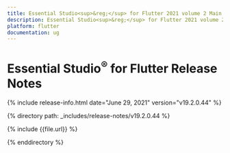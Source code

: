 ```yaml
---
title: Essential Studio<sup>&reg;</sup> for Flutter 2021 volume 2 Main Release Notes  
description: Essential Studio<sup>&reg;</sup> for Flutter 2021 volume 2 Main Release Notes  
platform: flutter
documentation: ug
---
```


# Essential Studio<sup>&reg;</sup> for Flutter  Release Notes  

{% include release-info.html date="June 29, 2021"  version="v19.2.0.44" %} 


{% directory path: _includes/release-notes/v19.2.0.44 %}

{% include {{file.url}} %}

{% enddirectory %}